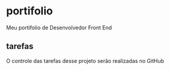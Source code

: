 # portifolio
Meu portifolio de Desenvolvedor Front End

## tarefas

O controle das tarefas desse projeto serão realizadas no GitHub
